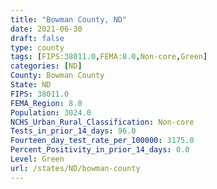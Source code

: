 ```yaml
---
title: "Bowman County, ND"
date: 2021-06-30
draft: false
type: county
tags: [FIPS:38011.0,FEMA:8.0,Non-core,Green]
categories: [ND]
County: Bowman County
State: ND
FIPS: 38011.0
FEMA_Region: 8.0
Population: 3024.0
NCHS_Urban_Rural_Classification: Non-core
Tests_in_prior_14_days: 96.0
Fourteen_day_test_rate_per_100000: 3175.0
Percent_Positivity_in_prior_14_days: 0.0
Level: Green
url: /states/ND/bowman-county
---
```




